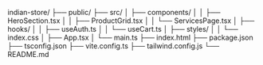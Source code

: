 indian-store/
├── public/
├── src/
│   ├── components/
│   │   ├── HeroSection.tsx
│   │   ├── ProductGrid.tsx
│   │   └── ServicesPage.tsx
│   ├── hooks/
│   │   ├── useAuth.ts
│   │   └── useCart.ts
│   ├── styles/
│   │   └── index.css
│   ├── App.tsx
│   └── main.ts
├── index.html
├── package.json
├── tsconfig.json
├── vite.config.ts
├── tailwind.config.js
└── README.md
